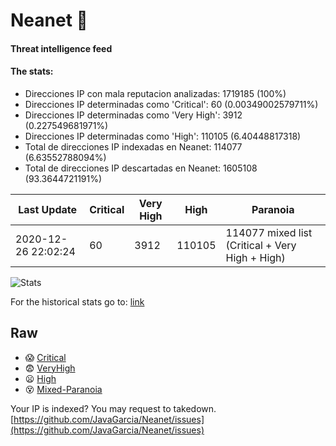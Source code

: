 # Neanet :hocho:
#### Threat intelligence feed
#### The stats:

- Direcciones IP con mala reputacion analizadas: 1719185 (100%)
- Direcciones IP determinadas como 'Critical':  60 (0.00349002579711%)
- Direcciones IP determinadas como 'Very High':  3912 (0.227549681971%)
- Direcciones IP determinadas como 'High':  110105 (6.40448817318)
- Total de direcciones IP indexadas en Neanet:  114077 (6.63552788094%)
- Total de direcciones IP descartadas en Neanet:  1605108 (93.3644721191%)

| Last Update | Critical | Very High | High | Paranoia |
| --- | --- | --- | --- | --- |
| 2020-12-26 22:02:24 | 60 | 3912 | 110105 | 114077 mixed list (Critical + Very High + High)|

![Stats](https://docs.google.com/spreadsheets/d/e/2PACX-1vSnaNMIXVabIpDJjufMlzH7poXnshF3mgd8Is1g9ytUEzVsP5my4Trn8f-xkoLLQ38xpL3HtmUexLo6/pubchart?oid=501124687&format=image)

For the historical stats go to: [link](/stats.csv)
## Raw
- :scream: [Critical](https://raw.githubusercontent.com/JavaGarcia/Neanet/master/blacklists/neanet_critical.txt)
- :fearful: [VeryHigh](https://raw.githubusercontent.com/JavaGarcia/Neanet/master/blacklists/neanet_veryHigh.txtt)
- :frowning: [High](https://raw.githubusercontent.com/JavaGarcia/Neanet/master/blacklists/neanet_high.txt)
- :dizzy_face: [Mixed-Paranoia](https://raw.githubusercontent.com/JavaGarcia/Neanet/master/blacklists/neanet_all.txt)


Your IP is indexed? You may request to takedown. [https://github.com/JavaGarcia/Neanet/issues](https://github.com/JavaGarcia/Neanet/issues)






















































































































































































































































































































































































































































































































































































































































































































































































































































































































































































































































































































































































































































































































































































































































































































































































































































































































































































































































































































































































































































































































































































































































































































































































































































































































































































































































































































































































































































































































































































































































































































































































